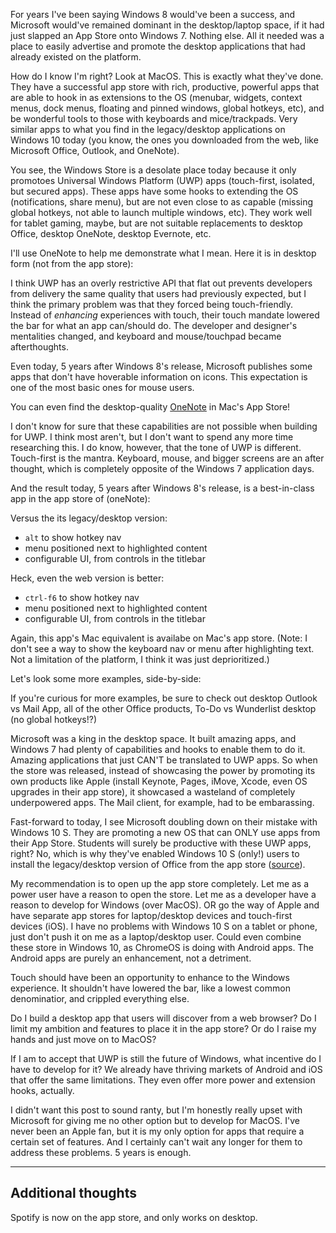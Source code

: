 For years I've been saying Windows 8 would've been a success, and Microsoft would've remained dominant in the desktop/laptop space, if it had just slapped an App Store onto Windows 7. Nothing else. All it needed was a place to easily advertise and promote the desktop applications that had already existed on the platform.

How do I know I'm right? Look at MacOS. This is exactly what they've done. They have a successful app store with rich, productive, powerful apps that are able to hook in as extensions to the OS (menubar, widgets, context menus, dock menus, floating and pinned windows, global hotkeys, etc), and be wonderful tools to those with keyboards and mice/trackpads. Very similar apps to what you find in the legacy/desktop applications on Windows 10 today (you know, the ones you downloaded from the web, like Microsoft Office, Outlook, and OneNote).

You see, the Windows Store is a desolate place today because it only promotoes Universal Windows Platform (UWP) apps (touch-first, isolated, but secured apps). These apps have some hooks to extending the OS (notifications, share menu), but are not even close to as capable (missing global hotkeys, not able to launch multiple windows, etc). They work well for tablet gaming, maybe, but are not suitable replacements to desktop Office, desktop OneNote, desktop Evernote, etc.

I'll use OneNote to help me demonstrate what I mean. Here it is in desktop form (not from the app store):











I think UWP has an overly restrictive API that flat out prevents developers from delivery the same quality that users had previously expected, but I think the primary problem was that they forced being touch-friendly. Instead of *enhancing* experiences with touch, their touch mandate lowered the bar for what an app can/should do. The developer and designer's mentalities changed, and keyboard and mouse/touchpad became afterthoughts.

Even today, 5 years after Windows 8's release, Microsoft publishes some apps that don't have hoverable information on icons. This expectation is one of the most basic ones for mouse users.

 You can even find the desktop-quality [OneNote](https://itunes.apple.com/us/app/microsoft-onenote/id784801555?mt=12) in Mac's App Store!





I don't know for sure that these capabilities are not possible when building for UWP. I think most aren't, but I don't want to spend any more time researching this. I do know, however, that the tone of UWP is different. Touch-first is the mantra. Keyboard, mouse, and bigger screens are an after thought, which is completely opposite of the Windows 7 application days.

And the result today, 5 years after Windows 8's release, is a best-in-class app in the app store of (oneNote):

Versus the its legacy/desktop version:
- `alt` to show hotkey nav
- menu positioned next to highlighted content
- configurable UI, from controls in the titlebar

Heck, even the web version is better:
- `ctrl-f6` to show hotkey nav
- menu positioned next to highlighted content
- configurable UI, from controls in the titlebar

Again, this app's Mac equivalent is availabe on Mac's app store. (Note: I don't see a way to show the keyboard nav or menu after highlighting text. Not a limitation of the platform, I think it was just deprioritized.)


Let's look some more examples, side-by-side:


If you're curious for more examples, be sure to check out desktop Outlook vs Mail App, all of the other Office products, To-Do vs Wunderlist desktop (no global hotkeys!?)



Microsoft was a king in the desktop space. It built amazing apps, and Windows 7 had plenty of capabilities and hooks to enable them to do it. Amazing applications that just CAN'T be translated to UWP apps. So when the store was released, instead of showcasing the power by promoting its own products like Apple (install Keynote, Pages, iMove, Xcode, even OS upgrades in their app store), it showcased a wasteland of completely underpowered apps. The Mail client, for example, had to be embarassing.

Fast-forward to today, I see Microsoft doubling down on their mistake with Windows 10 S. They are promoting a new OS that can ONLY use apps from their App Store. Students will surely be productive with these UWP apps, right? No, which is why they've enabled Windows 10 S (only!) users to install the legacy/desktop version of Office from the app store ([source](https://www.windowscentral.com/how-install-microsoft-office-apps-windows-10-s-devices)).

My recommendation is to open up the app store completely. Let me as a power user have a reason to open the store. Let me as a developer have a reason to develop for Windows (over MacOS). OR go the way of Apple and have separate app stores for laptop/desktop devices and touch-first devices (iOS). I have no problems with Windows 10 S on a tablet or phone, just don't push it on me as a laptop/desktop user. Could even combine these store in Windows 10, as ChromeOS is doing with Android apps. The Android apps are purely an enhancement, not a detriment.

Touch should have been an opportunity to enhance to the Windows experience. It shouldn't have lowered the bar, like a lowest common denominatior, and crippled everything else.

Do I build a desktop app that users will discover from a web browser? Do I limit my ambition and features to place it in the app store? Or do I raise my hands and just move on to MacOS?

If I am to accept that UWP is still the future of Windows, what incentive do I have to develop for it? We already have thriving markets of Android and iOS that offer the same limitations. They even offer more power and extension hooks, actually.

I didn't want this post to sound ranty, but I'm honestly really upset with Microsoft for giving me no other option but to develop for MacOS. I've never been an Apple fan, but it is my only option for apps that require a certain set of features. And I certainly can't wait any longer for them to address these problems. 5 years is enough.

---

## Additional thoughts
Spotify is now on the app store, and only works on desktop.
